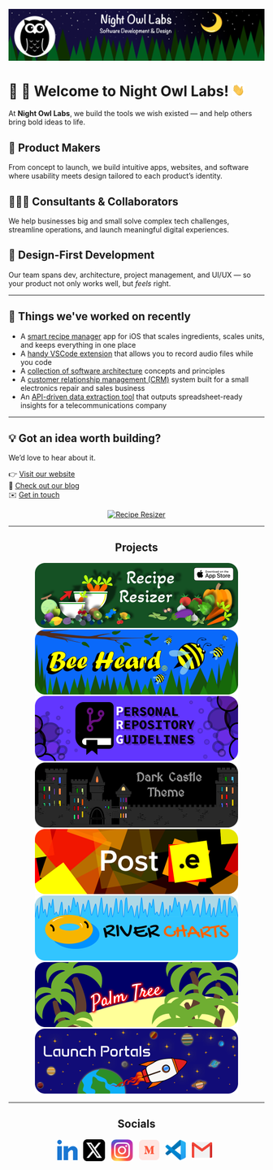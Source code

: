 <!-- Begin README -->

[![Banner Large](https://raw.githubusercontent.com/Night-Owl-Labs/.github/main/docs/images/banner_large.png)](https://nightowllabs.io)

<h1 align="left">🌙 🦉 Welcome to Night Owl Labs! <img src="https://raw.githubusercontent.com/Night-Owl-Labs/.github/main/docs/images/wave.gif" width="25px"></h1>

At **Night Owl Labs**, we build the tools we wish existed — and help others bring bold ideas to life.

## 📱 Product Makers

From concept to launch, we build intuitive apps, websites, and software where usability meets design tailored to each product’s identity.

## 👨🏻‍💻 Consultants & Collaborators  
We help businesses big and small solve complex tech challenges, streamline operations, and launch meaningful digital experiences.

## 🎨 Design-First Development  
Our team spans dev, architecture, project management, and UI/UX — so your product not only works well, but *feels* right.

---

## 🔧 Things we've worked on recently

- A [smart recipe manager](https://apps.apple.com/app/id/6450848695) app for iOS that scales ingredients, scales units, and keeps everything in one place
- A [handy VSCode extension](https://marketplace.visualstudio.com/items?itemName=Night-Owl-Labs.Bee-Heard) that allows you to record audio files while you code
- A [collection of software architecture](https://github.com/Night-Owl-Labs/Software-Principles-Collection) concepts and principles
- A [customer relationship management (CRM)](https://github.com/scottgriv/Palm-Tree) system built for a small electronics repair and sales business
- An [API-driven data extraction tool](https://github.com/Night-Owl-Labs/Data-Fisher) that outputs spreadsheet-ready insights for a telecommunications company

---

## 💡 Got an idea worth building?

We’d love to hear about it.

👉 [Visit our website](https://nightowllabs.io) <br />
💬 [Check out our blog](https://medium.com/@nightowllabs) <br />
✉️ [Get in touch](mailto:info@nightowllabs.io) <br />

<p align="center">
    <a href="https://apps.apple.com/us/app/recipe-resizer-manage-recipes/id6450848695" target="_blank"><img align="center" src="https://raw.githubusercontent.com/Night-Owl-Labs/.github/main/docs/images/recipe_resizer_ad-rounded.png" alt="Recipe Resizer" height="315" width="600" /></a>
</p>

<hr>
<h2 align="center"><b>Projects</b></h2>
<div align="center">
    <a href="https://reciperesizer.com" target="_blank"><img src="https://raw.githubusercontent.com/Night-Owl-Labs/.github/main/docs/images/banners/recipe-resizer-banner_small-rounded.png" alt="Recipe Resizer Banner" width="400" height="128"/></a>
    <a href="https://beeheard.com" target="_blank"><img src="https://raw.githubusercontent.com/Night-Owl-Labs/.github/main/docs/images/banners/bee-heard-banner_small-rounded.png" alt="Bee Heard Banner" width="400" height="128"/></a>
    <a href="https://github.com/scottgriv/PRG-Personal-Repository-Guidelines" target="_blank"><img src="https://raw.githubusercontent.com/Night-Owl-Labs/.github/main/docs/images/banners/prg-banner_small-rounded.png" alt="PRG Banner" width="400" height="128"/></a>
    <a href="https://github.com/scottgriv/Dark-Castle-Theme" target="_blank"><img src="https://raw.githubusercontent.com/Night-Owl-Labs/.github/main/docs/images/banners/dark-castle-banner_small-rounded.png"alt="Dark Castle Theme" width="400" height="128"/></a>
    <a href="https://github.com/scottgriv/Post.e" target="_blank"><img src="https://raw.githubusercontent.com/Night-Owl-Labs/.github/main/docs/images/banners/post-e-banner_small-rounded.png" alt="Post.e Banner" width="400" height="128"/></a>
    <a href="https://github.com/scottgriv/River-Charts" target="_blank"><img src="https://raw.githubusercontent.com/Night-Owl-Labs/.github/main/docs/images/banners/river-charts-banner_small-rounded.png" alt="River Charts Banner" width="400" height="128"/></a>
    <a href="https://github.com/scottgriv/Palm-Tree" target="_blank"><img src="https://raw.githubusercontent.com/Night-Owl-Labs/.github/main/docs/images/banners/palm-tree-banner_small-rounded.png"alt="Palm Tree Banner" width="400" height="128"/></a>
    <a href="https://github.com/scottgriv/Launch-Portals" target="_blank"><img src="https://raw.githubusercontent.com/Night-Owl-Labs/.github/main/docs/images/banners/launch-portals-banner_small-rounded.png"alt="Launch Portals Banner" width="400" height="128"/></a>
</div>
<hr>
<h2 align="center"><b>Socials</b></h2>
<p align="center">
    <a href="https://www.linkedin.com/company/nightowllabs/" target="_blank"><img align="center" src="https://raw.githubusercontent.com/Night-Owl-Labs/.github/main/docs/images/socials/linkedin.svg" alt="LinkedIn" height="40" width="40" /></a>&nbsp;&nbsp;
    <a href="https://x.com/night_owl_labs" target="blank"><img align="center" src="https://raw.githubusercontent.com/Night-Owl-Labs/.github/main/docs/images/socials/x.png" alt="X" height="43" width="43" /></a>&nbsp;&nbsp;
    <a href="https://instagram.com/Night.Owl.Labs" target="blank"><img align="center" src="https://raw.githubusercontent.com/Night-Owl-Labs/.github/main/docs/images/socials/instagram.svg" alt="Instagram" height="43" width="43" /></a>&nbsp;&nbsp;
    <a href="https://medium.com/@nightowllabs" target="_blank"><img align="center" src="https://raw.githubusercontent.com/Night-Owl-Labs/.github/main/docs/images/socials/medium.svg" alt="Medium" height="40" width="40" /></a>&nbsp;&nbsp;
    <a href="https://marketplace.visualstudio.com/publishers/night-owl-labs" target="blank"><img align="center" src="https://raw.githubusercontent.com/Night-Owl-Labs/.github/main/docs/images/socials/vscode.svg" alt="Visual Studio Marketplace" height="40" width="40" /></a>&nbsp;&nbsp;
    <a href="mailto:info@nightowllabs.io" target="_blank"><img align="center" src="https://raw.githubusercontent.com/Night-Owl-Labs/.github/main/docs/images/socials/gmail.png" alt="Gmail" height="40" width="40" /></a>&nbsp;&nbsp;
</p>

<!-- End README -->
